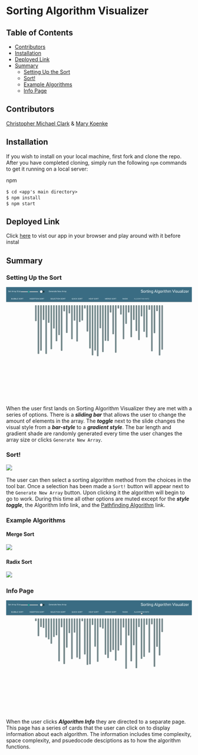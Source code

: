 # Sorting Algorithm Visualizer

## Table of Contents
* [Contributors](#contributors)
* [Installation](#installation)
* [Deployed Link](#deployed-link)
* [Summary](#summary)
  * [Setting Up the Sort](#setting-up-the-sort) 
  * [Sort!](#sort!)
  * [Example Algorithms](#example-algorithms)
  * [Info Page](#info-page)


## Contributors
<a href="https://github.com/dyson1602" >Christopher Michael Clark</a>   &   <a href="https://github.com/mkoenke" >Mary Koenke</a>

## Installation
If you wish to install on your local machine, first fork and clone the repo.
After you have completed cloning, simply run the following `npm` commands to get
it running on a local server:

npm
```
$ cd <app's main directory>
$ npm install
$ npm start
```

## Deployed Link
Click <a href="https://dyson1602.github.io/sorting-visualizer/" >here</a> to vist our app in your browser and play around with
it before instal

## Summary

### Setting Up the Sort
<img src="./src/images/SetUp.gif" />

When the user first lands on Sorting Algorithm Visualizer they are met with a 
series of options. There is a ***sliding bar*** that allows the user to change the
amount of elements in the array. The ***toggle*** next to the slide changes the visual
style from a ***bar-style*** to a ***gradient style***. The bar length and gradient shade
are randomly generated every time the user changes the array size or clicks
`Generate New Array`.
<br/>

### Sort!
<img src="./src/images/InsertionSortRM.gif" />

The user can then select a sorting algorithm method from the choices in the tool bar.
Once a selection has been made a `Sort!` button will appear next to the `Generate New Array`
button. Upon clicking it the algorithm will begin to go to work. During this time
all other options are muted except for the ***style toggle***, the Algorithm Info link,
and the <a href="https://mkoenke.github.io/pathfinding-visualizer/">Pathfinding Algorithm</a> link.
<br/>

### Example Algorithms
#### Merge Sort
<img src="./src/images/MergeSortRM.gif" />

#### Radix Sort
<img src="./src/images/RadixSort.gif" />

### Info Page
<img src="./src/images/InfoPage.gif" />

When the user clicks ***Algorithm Info*** they are directed to a separate page.
This page has a series of cards that the user can click on to display information
about each algorithm. The information includes time complexity, space complexity, and psuedocode desciptions as to how the algorithm functions.




